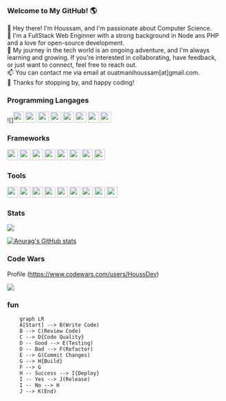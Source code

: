 ### Welcome to My GitHub! 🌎

👋 Hey there! I'm Houssam, and I'm passionate about Computer Science.<br>
🚀 I'm a FullStack Web Enginner with a strong background in Node ans PHP and a love for open-source development.<br>
🌱 My journey in the tech world is an ongoing adventure, and I'm always learning and growing. If you're interested in collaborating, have feedback, or just want to connect, feel free to reach out.<br>
📫 You can contact me via email at ouatmanihoussam[at]gmail.com.<br>
🌟 Thanks for stopping by, and happy coding!<br>

### Programming Langages

![]<img src="https://cdn.jsdelivr.net/gh/devicons/devicon/icons/html5/html5-original.svg" width="25" />
<img src="https://cdn.jsdelivr.net/gh/devicons/devicon/icons/css3/css3-original.svg"  width="25" />
<img src="https://cdn.jsdelivr.net/gh/devicons/devicon/icons/javascript/javascript-original.svg" width="25" />
<img src="https://cdn.jsdelivr.net/gh/devicons/devicon/icons/typescript/typescript-original.svg" width="25"  />
<img src="https://cdn.jsdelivr.net/gh/devicons/devicon/icons/php/php-original.svg"  width="25" />
<img src="https://cdn.jsdelivr.net/gh/devicons/devicon/icons/python/python-original.svg" width="25" />
<img src="https://cdn.jsdelivr.net/gh/devicons/devicon/icons/java/java-original.svg" width="25" />
<img src="https://cdn.jsdelivr.net/gh/devicons/devicon/icons/bash/bash-original.svg"  width="25" />

### Frameworks

<img src="https://cdn.jsdelivr.net/gh/devicons/devicon/icons/angularjs/angularjs-original.svg"  width="25"/>
<img src="https://cdn.jsdelivr.net/gh/devicons/devicon/icons/react/react-original.svg" width="25"/>
<img src="https://cdn.jsdelivr.net/gh/devicons/devicon/icons/nextjs/nextjs-original.svg" width="25" />
<img src="https://cdn.jsdelivr.net/gh/devicons/devicon/icons/nestjs/nestjs-plain.svg" width="25" />
<img src="https://cdn.jsdelivr.net/gh/devicons/devicon/icons/express/express-original.svg"  width="25" />
<img src="https://cdn.jsdelivr.net/gh/devicons/devicon/icons/laravel/laravel-plain.svg" width="25" />
<img src="https://cdn.jsdelivr.net/gh/devicons/devicon/icons/flask/flask-original.svg" width="25" />
<img src="https://cdn.jsdelivr.net/gh/devicons/devicon/icons/spring/spring-original.svg"  width="25" />

### Tools

<img src="https://cdn.jsdelivr.net/gh/devicons/devicon/icons/git/git-original.svg"  width="25" />
<img src="https://cdn.jsdelivr.net/gh/devicons/devicon/icons/github/github-original.svg"  width="25" />
<img src="https://cdn.jsdelivr.net/gh/devicons/devicon/icons/github/github-original.svg"  width="25" />
<img src="https://cdn.jsdelivr.net/gh/devicons/devicon/icons/intellij/intellij-original.svg"  width="25" />
<img src="https://cdn.jsdelivr.net/gh/devicons/devicon/icons/phpstorm/phpstorm-original.svg"  width="25" />
<img src="https://cdn.jsdelivr.net/gh/devicons/devicon/icons/pycharm/pycharm-original.svg"   width="25"/>
<img src="https://cdn.jsdelivr.net/gh/devicons/devicon/icons/jupyter/jupyter-original.svg"  width="25" />
<img src="https://cdn.jsdelivr.net/gh/devicons/devicon/icons/docker/docker-original.svg"  width="25" />
<img src="https://cdn.jsdelivr.net/gh/devicons/devicon/icons/figma/figma-original.svg"  width="25" />

### Stats

![](https://komarev.com/ghpvc/?username=Houssam-OUATMANI&color=green)

[![Anurag's GitHub stats](https://github-readme-stats.vercel.app/api?username=Houssam-OUATMANI)](https://github.com/anuraghazra/github-readme-stats)

### Code Wars
Profile  (<https://www.codewars.com/users/HoussDev>)

<img src="https://www.codewars.com/users/HoussDev/badges/large">

### fun

```mermaid
    graph LR
    A[Start] --> B(Write Code)
    B --> C(Review Code)
    C --> D{Code Quality}
    D -- Good --> E(Testing)
    D -- Bad --> F(Refactor)
    E --> G(Commit Changes)
    G --> H{Build}
    F --> G
    H -- Success --> I{Deploy}
    I -- Yes --> J(Release)
    I -- No --> H
    J --> K(End)
```
